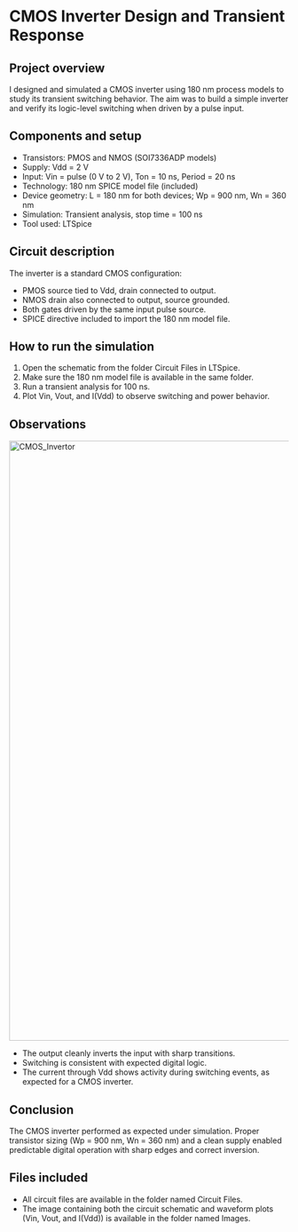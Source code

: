 # CMOS Inverter Design and Transient Response

## Project overview
I designed and simulated a CMOS inverter using 180 nm process models to study its transient switching behavior. The aim was to build a simple inverter and verify its logic-level switching when driven by a pulse input.

## Components and setup
- Transistors: PMOS and NMOS (SOI7336ADP models)
- Supply: Vdd = 2 V
- Input: Vin = pulse (0 V to 2 V), Ton = 10 ns, Period = 20 ns
- Technology: 180 nm SPICE model file (included)
- Device geometry: L = 180 nm for both devices; Wp = 900 nm, Wn = 360 nm
- Simulation: Transient analysis, stop time = 100 ns
- Tool used: LTSpice

## Circuit description
The inverter is a standard CMOS configuration:
- PMOS source tied to Vdd, drain connected to output.
- NMOS drain also connected to output, source grounded.
- Both gates driven by the same input pulse source.
- SPICE directive included to import the 180 nm model file.

## How to run the simulation
1. Open the schematic from the folder Circuit Files in LTSpice.
2. Make sure the 180 nm model file is available in the same folder.
3. Run a transient analysis for 100 ns.
4. Plot Vin, Vout, and I(Vdd) to observe switching and power behavior.

## Observations
<img width="1920" height="1080" alt="CMOS_Invertor" src="https://github.com/user-attachments/assets/bc427e02-66ab-4690-aa12-d3587d00fa8f" />

- The output cleanly inverts the input with sharp transitions.
- Switching is consistent with expected digital logic.
- The current through Vdd shows activity during switching events, as expected for a CMOS inverter.

## Conclusion
The CMOS inverter performed as expected under simulation. Proper transistor sizing (Wp = 900 nm, Wn = 360 nm) and a clean supply enabled predictable digital operation with sharp edges and correct inversion.

## Files included
- All circuit files are available in the folder named Circuit Files.  
- The image containing both the circuit schematic and waveform plots (Vin, Vout, and I(Vdd)) is available in the folder named Images.
